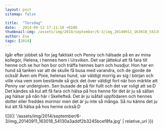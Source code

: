 ```yaml
---
layout: post
sitemap: false

title:  "Torsdag"
date:   2014-09-12 17:11:10 +0100
thumbnail-img: /assets/img/2014/september/6-3/img_20140911_163018_54130a3addf2b3245bcef8fa.jpg
author: Eva
tags: [2014]
---
```


Igår efter jobbet så for jag faktiskt och Penny och hälsade på en av mina kollegor, Helena, i hennes hem i Ursviken. Det var jättekul att få fara till henne och se hur hon bor och träffa hennes barn och husdjur. Hon har en hund så tanken var att de skulle få busa med varandra, och de gjorde de också! Även om Pixie, helenas hund, var väldigt morrig av sig i början och ville visa vem som bestämde så gick det över väldigt fort när hon märkte att Penny var undergiven. Sen busade de på för fullt och det var roligt att se:D Det kändes så kul att få fara och hälsa på hos henne för det är ju så sällan jag hälsar på nån här i Skellefteå. Det är ju isåfall uppfödaren och hennes dotter eller freddes mormor men det är ju inte så många. Så nu känns det ju kul att få hälsa på hos henne också:D

![]({{ '/assets/img/2014/september/6-3/img_20140911_163018_54130a3addf2b3245bcef8fa.jpg'  | relative_url }})

